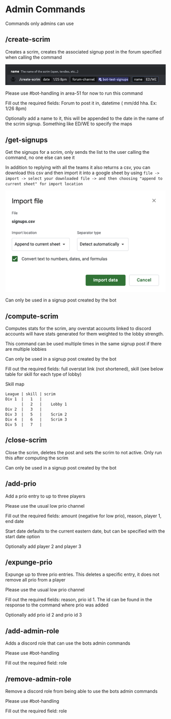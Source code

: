 # Admin Commands
Commands only admins can use

## /create-scrim
Creates a scrim, creates the associated signup post in the forum specified when calling the command

![Create scrim](/usage/assets/admins/create-scrim.png)

Please use #bot-handling in area-51 for now to run this command


Fill out the required fields: Forum to post it in, datetime ( mm/dd hha. Ex: 1/26 8pm)

Optionally add a name to it, this will be appended to the date in the name of the scrim signup. Something like ED/WE to specify the maps

## /get-signups
Get the signups for a scrim, only sends the list to the user calling the command, no one else can see it

In addition to replying with all the teams it also returns a csv, you can download this csv and then import it into a google sheet by using `file -> import -> select your downloaded file -> and then choosing "append to current sheet" for import location`

![Google sheet import](/usage/assets/admins/get-signups-google.png)

Can only be used in a signup post created by the bot

## /compute-scrim
Computes stats for the scrim, any overstat accounts linked to discord accounts will have stats generated for them weighted to the lobby strength.

This command can be used multiple times in the same signup post if there are multiple lobbies


Can only be used in a signup post created by the bot


Fill out the required fields: full overstat link (not shortened), skill (see below table for skill for each type of lobby)

Skill map
```
League | skill | scrim
Div 1  |   1   |
       |   2   |	Lobby 1
Div 2  |   3   |
Div 3  |   5   |	Scrim 2
Div 4  |   6   |	Scrim 3
Div 5  |   7   |
```

## /close-scrim
Close the scrim, deletes the post and sets the scrim to not active.
Only run this after computing the scrim

Can only be used in a signup post created by the bot

## /add-prio
Add a prio entry to up to three players

Please use the usual low prio channel

Fill out the required fields: amount (negative for low prio), reason, player 1, end date

Start date defaults to the current eastern date, but can be specified with the start date option

Optionally add player 2 and player 3

## /expunge-prio
Expunge up to three prio entries. This deletes a specific entry, it does not remove all prio from a player

Please use the usual low prio channel

Fill out the required fields: reason, prio id 1. The id can be found in the response to the command where prio was added

Optionally add prio id 2 and prio id 3

## /add-admin-role
Adds a discord role that can use the bots admin commands

Please use #bot-handling

Fill out the required field: role

## /remove-admin-role
Remove a discord role from being able to use the bots admin commands

Please use #bot-handling

Fill out the required field: role
